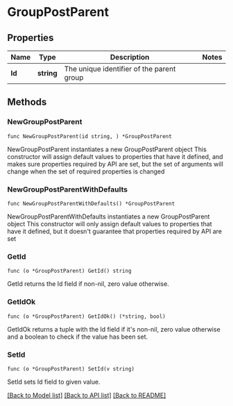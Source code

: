 # GroupPostParent

## Properties

Name | Type | Description | Notes
------------ | ------------- | ------------- | -------------
**Id** | **string** | The unique identifier of the parent group | 

## Methods

### NewGroupPostParent

`func NewGroupPostParent(id string, ) *GroupPostParent`

NewGroupPostParent instantiates a new GroupPostParent object
This constructor will assign default values to properties that have it defined,
and makes sure properties required by API are set, but the set of arguments
will change when the set of required properties is changed

### NewGroupPostParentWithDefaults

`func NewGroupPostParentWithDefaults() *GroupPostParent`

NewGroupPostParentWithDefaults instantiates a new GroupPostParent object
This constructor will only assign default values to properties that have it defined,
but it doesn't guarantee that properties required by API are set

### GetId

`func (o *GroupPostParent) GetId() string`

GetId returns the Id field if non-nil, zero value otherwise.

### GetIdOk

`func (o *GroupPostParent) GetIdOk() (*string, bool)`

GetIdOk returns a tuple with the Id field if it's non-nil, zero value otherwise
and a boolean to check if the value has been set.

### SetId

`func (o *GroupPostParent) SetId(v string)`

SetId sets Id field to given value.



[[Back to Model list]](../README.md#documentation-for-models) [[Back to API list]](../README.md#documentation-for-api-endpoints) [[Back to README]](../README.md)


